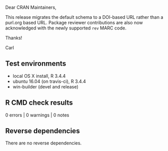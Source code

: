 Dear CRAN Maintainers,

This release migrates the default schema to a DOI-based URL rather than a purl.org based URL. 
Package reviewer contributions are also now acknowledged with the newly supported `rev` MARC code.

Thanks!

Carl


## Test environments

* local OS X install, R 3.4.4
* ubuntu 16.04 (on travis-ci), R 3.4.4
* win-builder (devel and release)

## R CMD check results

0 errors | 0 warnings | 0 notes


## Reverse dependencies

There are no reverse dependencies.


